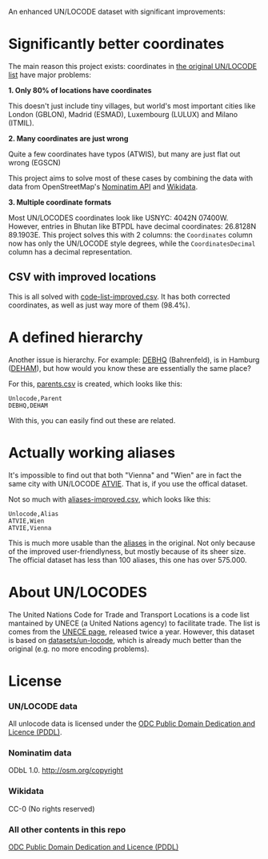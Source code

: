 An enhanced UN/LOCODE dataset with significant improvements:

# Significantly better coordinates
The main reason this project exists: coordinates in [the original UN/LOCODE list](https://github.com/datasets/un-locode) have major problems:

**1. Only 80% of locations have coordinates**

This doesn't just include tiny villages, but world's most important cities like London (GBLON), Madrid (ESMAD), Luxembourg (LULUX) and Milano (ITMIL).

**2. Many coordinates are just wrong**

Quite a few coordinates have typos (ATWIS), but many are just flat out wrong (EGSCN)

This project aims to solve most of these cases by combining the data with data from OpenStreetMap's [Nominatim API](https://nominatim.org/release-docs/latest/api/Overview/) and [Wikidata](https://www.wikidata.org/).

**3. Multiple coordinate formats**

Most UN/LOCODES coordinates look like USNYC: 4042N 07400W. However, entries in Bhutan like BTPDL have decimal coordinates: 26.8128N 89.1903E. This project solves this with 2 columns: the `Coordinates` column now has only the UN/LOCODE style degrees, while the `CoordinatesDecimal` column has a decimal representation.

## CSV with improved locations
This is all solved with [code-list-improved.csv](data/code-list-improved.csv). It has both corrected coordinates, as well as just way more of them (98.4%).

# A defined hierarchy
Another issue is hierarchy. For example: [DEBHQ](https://unlocode.info/DEBHQ) (Bahrenfeld), is in Hamburg ([DEHAM](https://unlocode.info/DEHAM)), but how would you know these are essentially the same place?

For this, [parents.csv](data/parents.csv) is created, which looks like this:

```
Unlocode,Parent
DEBHQ,DEHAM
```
With this, you can easily find out these are related.

# Actually working aliases
It's impossible to find out that both "Vienna" and "Wien" are in fact the same city with UN/LOCODE [ATVIE](https://unlocode.info/ATVIE). That is, if you use the offical dataset.

Not so much with [aliases-improved.csv](data/aliases-improved.csv), which looks like this:

```
Unlocode,Alias
ATVIE,Wien
ATVIE,Vienna
```

This is much more usable than the [aliases](data/alias.csv) in the original.  Not only because of the improved user-friendlyness, but mostly because of its sheer size. The official dataset has less than 100 aliases, this one has over 575.000.

# About UN/LOCODES
The United Nations Code for Trade and Transport Locations is a code list mantained by UNECE (a United Nations agency) to facilitate trade. The list is comes from the [UNECE page](http://www.unece.org/cefact/locode/welcome.html), released twice a year. However, this dataset is based on [datasets/un-locode](https://github.com/datasets/un-locode), which is already much better than the original (e.g. no more encoding problems).

# License

### UN/LOCODE data
All unlocode data is licensed under the [ODC Public Domain Dedication and Licence (PDDL)](http://opendatacommons.org/licenses/pddl/1-0/).

### Nominatim data
ODbL 1.0. http://osm.org/copyright

### Wikidata
CC-0 (No rights reserved)

### All other contents in this repo
[ODC Public Domain Dedication and Licence (PDDL)](http://opendatacommons.org/licenses/pddl/1-0/)
